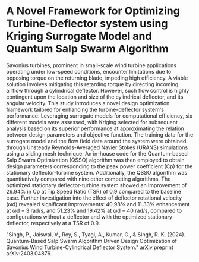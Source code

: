 # A Novel Framework for Optimizing Turbine-Deflector system using Kriging Surrogate Model and Quantum Salp Swarm Algorithm

Savonius turbines, prominent in small-scale wind turbine applications operating under low-speed conditions, encounter limitations due to opposing torque on the returning blade, impeding high efficiency. A viable solution involves mitigating this retarding torque by directing incoming airflow through a cylindrical deflector. However, such flow control is highly contingent upon the location and size of the cylindrical deflector, and its angular velocity. This study introduces a novel design optimization framework tailored for enhancing the turbine-deflector system's performance. Leveraging surrogate models for computational efficiency, six different models were assessed, with Kriging selected for subsequent analysis based on its superior performance at approximating the relation between design parameters and objective function. The training data for the surrogate model and the flow field data around the system were obtained through Unsteady Reynolds-Averaged Navier Stokes (URANS) simulations using a sliding mesh technique. An in-house code for the Quantum-based Salp Swarm Optimization (QSSO) algorithm was then employed to obtain design parameters corresponding to the peak power coefficient (Cp) for the stationary deflector-turbine system. Additionally, the QSSO algorithm was quantitatively compared with nine other competing algorithms. The optimized stationary deflector-turbine system showed an improvement of 26.94% in Cp at Tip Speed Ratio (TSR) of 0.9 compared to the baseline case. Further investigation into the effect of deflector rotational velocity (ωd) revealed significant improvements: 40.98% and 11.33% enhancement at ωd = 3 rad/s, and 51.23% and 19.42% at ωd = 40 rad/s, compared to configurations without a deflector and with the optimized stationary deflector, respectively at a TSR of 0.9.

"Singh, P., Jaiswal, V., Roy, S., Tyagi, A., Kumar, G., & Singh, R. K. (2024). Quantum-Based Salp Swarm Algorithm Driven Design Optimization of Savonius Wind Turbine-Cylindrical Deflector System." arXiv preprint arXiv:2403.04876.
